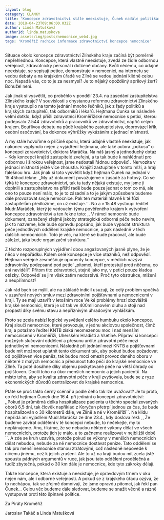 ```yaml
---
layout: blog
category: CLANKY
title: 'Koncepce zdravotnictví stále neexistuje, Čunek nadále politikaří'
date: 2018-04-23T09:06:00.032Z
author: Linda Matušková
authorId: linda.matuskova
image: assets/img/posts/nemocnice_web4.jpg
tags: 'Kroměříž radnice informace zdravotnictví koncepce nemocnice'
---
```


Situace okolo koncepce zdravotnictví Zlínského kraje začíná být poměrně nepřehlednou. Koncepce, která vlastně neexistuje, zvedá ze židle odbornou veřejnost, zdravotnický personál i dotčené občany. Kvůli něčemu, co údajně neexistuje, se sepisují petice, demonstruje v nemocnici, na internetu se vedou debaty a na krajském úřadě ve Zlíně se vedou jednání klidně celou noc. Napadá vás, co to je za nesmysl? Je to nějaký opožděný aprílový žert? Bohužel není.

Jak jinak si vysvětlit, co proběhlo v pondělí 23.4. na zasedání zastupitelstva Zlínského kraje? V souvislosti s chystanou reformou zdravotnictví Zlínského kraje vystoupilo na tomto jednání mnoho řečníků, jak z řady politiků a krajských zastupitelů, tak odborníků i lékařů. Hejtmana Čunka se následně velmi dotklo, když přišli zdravotníci Kroměřížské nemocnice s peticí, kterou podepsalo 2.544 zdravotníků a pracovníků ve zdravotnictví, napříč celým krajem. Bouřlivou debatu na půdě krajského zastupitelstva, doprovázel křik, osobní osočování, ba dokonce výhrůžky vykázáním z jednací místnosti. 

A my stále hovoříme o příčině sporu, která údajně vlastně neexistuje, jak nakonec vyplynulo nejen z vyjádření hejtmana, ale také autora „pokusu“ o koncepci zdravotnictví, doktora Maráčka. Na náš jasný a jednoduchý dotaz – Kdy koncepci krajští zastupitelé zveřejní, a ta tak bude k nahlédnutí pro odbornou i širokou veřejnost, jsme nedostali řádnou odpověď . Nervozita v jednací místnosti ještě více zhoustla. Krajští zastupitelé v tomto mlží, a hrají falešnou hru. Jak jinak si toto vysvětlit když hejtman Čunek na jednání v 15:45hod.řekne: ,,My už dokument považujeme v zásadě za hotový. Co se týká té koncepce zdravotnictví, tak ta tady nějaká existuje, my jsme ji doplnili a zastupitelstvo na příští radě bude pouze jednat o tom co má, ale ono to pouze není málo, to je to zásadní a to je jakým způsobem budeme dále provozovat svoje nemocnice. Pak ten materiál hlavně k té fůzi zastupitelům předložíme, on už existuje.´´. No a v 15.48 vystoupí ředitel Mudr.Maráček, který je vedoucím týmu pověřeného krajem k vytvoření koncepce zdravotnictví a ten řekne toto: ,, V rámci nemocnic bude dokument, označený zřejmě jakoby strategická odborná péče nebo nevím, jak to nazveme, kde bude opravdu popsáno, jak bude vypadat struktura péče jednotlivých oddělení krajské nemocnice, a pak následně v těch dalších nemocnicích. Toto je věc, na které se bude pracovat, ale bude záležet, jaká bude organizační struktura.´´

Z těchto rozporuplných vyjádření obou angažovaných jasně plyne, že je něco v nepořádku. Kolem celé koncepce je více otazníků, než odpovědí. Hejtman veřejně zesměšňuje oponenty koncepce, v médiích nazývá zdravotníky podepsané pod peticí „pitomci, kteří protestují proti něčemu, co ani neviděli“. Přitom tito zdravotníci, stejně jako my, v petici pouze kladou otázky. Odpovědí se jim však zatím nedostává. Proč tyto obstrukce, mlžení a neupřímnost? 

 Jak rád bych se mýlil, ale na základě indicií usuzuji, že celý problém spočívá v uzavření nových smluv mezi zdravotními pojišťovnami a nemocnicemi v kraji. Ty se mají uzavřít v letošním roce  Velké problémy hrozí obzvláště krajské nemocnici, která je už tak ve 400milionovém dluhu a stojí nad propastí díky svému stavu a nepříznivým úhradovým vyhláškám.

Proto se zcela nabízí logické vysvětlení celého humbuku okolo koncepce. Kraj sloučí nemocnice, které provozuje,  v jednu akciovou společnost, čímž kraj a potažmo ředitel KNTB získá neomezenou moc i nad menšími nemocnicemi v Kroměříži, Uherském Hradišti a Vsetíně. Připraví si koncepci možných slučování oddělení a přesunu určité zdravotní péče mezi jednotlivými nemocnicemi. Následně při jednání mezi KNTB a pojišťovnami bude mít možnost uplatnit tento dokument tak, aby pokud budou požadovat od pojišťoven více peněz, tak budou moci omezit provoz daného oboru v některé z malých nemocnic a přesunout tuto péči do krajské nemocnice ve Zlíně. Ta poté dosáhne díky objemu poskytované péče na větší úhrady od pojišťoven. Docílí toho na úkor menších nemocnic a jejich pacientů. Na místo toho, aby se kvalita zdravotní péče v kraji zvyšovala, bude se z ryze ekonomických důvodů centralizovat do krajské nemocnice. 

Ptáte se proč takto černý scénář a podle čeho tak lze uvažovat? Je to proto, co řekl hejtman Čunek dne 16.4. při jednání o koncepci zdravotnictví: ,,Pokud je průměrná délka hospitalizace pacienta u těchto specializovaných oborů 6,5 dní, tak člověk například z Koryčan přetrpí jednou za čas, že bude hospitalizován o 30 kilometrů dále, ve Zlíně a né v Kroměříži´´. Na klidu nepřidá ani vyjádření Mudr.Maráčka ze dne 23.4., kdy doslova řekl: ,, Že budeme zavírat oddělení v té koncepci nebude, to nečekejte, my to neplánujeme. Ano, říkáme, že se nebudou některé výkony dělat ve všech nemocnicích, protože jich je málo, a to začneme realizovat v nejbližší době´´. A zde se kruh uzavírá, protože pokud se výkony v menších nemocnicích dělat nebudou, nebude za ně nemocnice dostávat peníze. Tato oddělení se tak pro menší nemocnice stanou ztrátovými, což následně nepovede k ničemu jinému, než k jejich zrušení. Ale to už na kraji budou mít zcela jistě spoustu pádných argumentů v ruce, jak jsou tato oddělení prodělečná a tudíž zbytečná, pokud o 30 km dále je nemocnice, kde tyto zákroky dělají.

Takže koncepce, která existuje a neexistuje, je opravdovým trnem v oku nejen nám, ale i odborné veřejnosti. A pokud se z krajského úřadu ozývá, že to nechápou, tak se zřejmě domnívají, že jsme opravdu pitomci, jak řekl pan Čunek… Celou věc budeme dále sledovat, budeme se snažit věcně a rázně vystupovat proti této špinavé politice.

Za Piráty Kroměříž

Jaroslav Takáč a Linda Matušková
